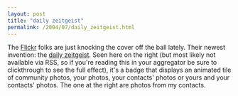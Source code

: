 ```yaml
---
layout: post
title: "daily zeitgeist"
permalink: /2004/07/daily_zeitgeist.html
---
```


<p>
The <a href="http://www.flickr.com/">Flickr</a> folks are just knocking the cover off the ball lately.  Their newest invention:  the <a href="http://flickr.com/fun/zeitgeist/">daily zeitgeist</a>.  Seen here on the right (but most likely not available via RSS, so if you're reading this in your aggregator be sure to clickthrough to see the full effect), it's a badge that displays an animated tile of community photos, your photos, your contacts' photos or yours and your contacts' photos.  The one at the right are photos from my contacts.
</p>

